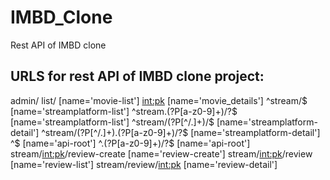 # IMBD_Clone
Rest API of IMBD clone

URLS for rest API of IMBD clone project:
--------------------------------------------------------
admin/
list/ [name='movie-list']
<int:pk> [name='movie_details']
^stream/$ [name='streamplatform-list']
^stream\.(?P<format>[a-z0-9]+)/?$ [name='streamplatform-list']
^stream/(?P<pk>[^/.]+)/$ [name='streamplatform-detail']
^stream/(?P<pk>[^/.]+)\.(?P<format>[a-z0-9]+)/?$ [name='streamplatform-detail']
^$ [name='api-root']
^\.(?P<format>[a-z0-9]+)/?$ [name='api-root']
stream/<int:pk>/review-create [name='review-create']
stream/<int:pk>/review [name='review-list']
stream/review/<int:pk> [name='review-detail']
